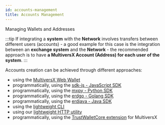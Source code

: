 ```yaml
---
id: accounts-management
title: Accounts Management
---
```


Managing Wallets and Addresses

:::tip
If integrating a **system** with the **Network** involves transfers between different users (accounts) - a good example for this case is the integration between an **exchange system** and the **Network** - the recommended approach is to have **a MultiversX Account (Address) for each user of the system**.
:::

Accounts creation can be achieved through different approaches:

- using the [MultiversX Web Wallet](https://wallet.multiversx.com/)
- programmatically, using the [sdk-js - JavaScript SDK](/sdk-and-tools/sdk-js)
- programmatically, using the [mxpy - Python SDK](/sdk-and-tools/mxpy/)
- programmatically, using the [erdgo - Golang SDK](/sdk-and-tools/erdgo)
- programmatically, using the [erdjava - Java SDK](/sdk-and-tools/erdjava)
- using the [lightweight CLI](https://www.npmjs.com/package/@multiversx/sdk-wallet-cli)
- using our [lightweight HTTP utility](https://github.com/multiversx/mx-sdk-js-wallet-http)
- programmatically, using the [TrustWalletCore extension](https://github.com/trustwallet/wallet-core/tree/master/src/MultiversX) for MultiversX
